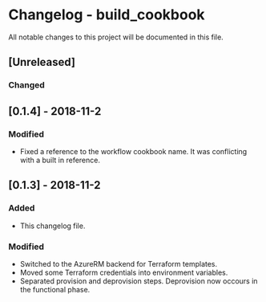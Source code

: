 # Changelog - build_cookbook

All notable changes to this project will be documented in this file.

## [Unreleased]

### Changed

## [0.1.4] - 2018-11-2

### Modified

- Fixed a reference to the workflow cookbook name. It was conflicting with a built in reference.

## [0.1.3] - 2018-11-2

### Added

- This changelog file.

### Modified

- Switched to the AzureRM backend for Terraform templates.
- Moved some Terraform credentials into environment variables.
- Separated provision and deprovision steps. Deprovision now occours in the functional phase.
